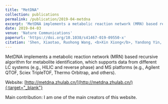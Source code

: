 ```yaml
---
title: "MetDNA"
collection: publications
permalink: /publication/2019-04-metdna
excerpt: 'MetDNA implements a metabolic reaction network (MRN) based recursive algorithm for metabolite identification, which supports data from different LC systems (e.g., HILIC and reverse phase) and MS platforms (e.g., Agilent QTOF, Sciex TripleTOF, Thermo Orbitrap, and others).'
date: 2019-04-03
venue: 'Nature Communications'
paperurl: 'https://doi.org/10.1038/s41467-019-09550-x'
citation: 'Shen, Xiaotao, Ruohong Wang, <b>Xin Xiong</b>, Yandong Yin, Yuping Cai, Zaijun Ma, Nan Liu, and Zheng-Jiang Zhu. "Metabolic reaction network-based recursive metabolite annotation for untargeted metabolomics." Nature communications 10, no. 1 (2019): 1-14.'
---
```


MetDNA implements a metabolic reaction network (MRN) based recursive algorithm for metabolite identification, which supports data from different LC systems (e.g., HILIC and reverse phase) and MS platforms (e.g., Agilent QTOF, Sciex TripleTOF, Thermo Orbitrap, and others).

Website: [http://metdna.zhulab.cn/](http://metdna.zhulab.cn/){:target="_blank"}

Main contribution: I am one of the main creators of this website.

